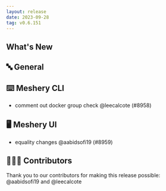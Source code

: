 ```yaml
---
layout: release
date: 2023-09-28
tag: v0.6.151
---
```


## What's New

## 🔤 General

## ⌨️ Meshery CLI

- comment out docker group check @leecalcote (#8958)

## 🖥 Meshery UI

- equality changes @aabidsofi19 (#8959)

## 👨🏽‍💻 Contributors

Thank you to our contributors for making this release possible:
@aabidsofi19 and @leecalcote
